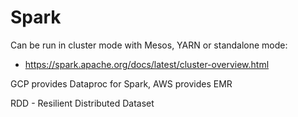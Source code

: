 # Spark

Can be run in cluster mode with Mesos, YARN or standalone mode:
* https://spark.apache.org/docs/latest/cluster-overview.html

GCP provides Dataproc for Spark, AWS provides EMR

RDD - Resilient Distributed Dataset
